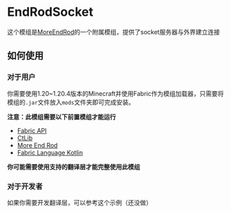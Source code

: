# EndRodSocket
这个模组是[MoreEndRod](https://github.com/CSneko/More_End_Rod)的一个附属模组，提供了socket服务器与外界建立连接

## 如何使用
### 对于用户
你需要使用1.20~1.20.4版本的Minecraft并使用Fabric作为模组加载器，只需要将模组的`.jar`文件放入`mods`文件夹即可完成安装。

**注意：此模组需要以下前置模组才能运行**
- [Fabric API](https://modrinth.com/mod/fabric-api)
- [CtLib](https://modrinth.com/mod/ctlibmod)
- [More End Rod](https://github.com/CSneko/More_End_Rod)
- [Fabric Language Kotlin](https://modrinth.com/mod/fabric-language-kotlin)

**你可能需要使用支持的翻译层才能完整使用此模组**
### 对于开发者
如果你需要开发翻译层，可以参考这个示例（还没做）
